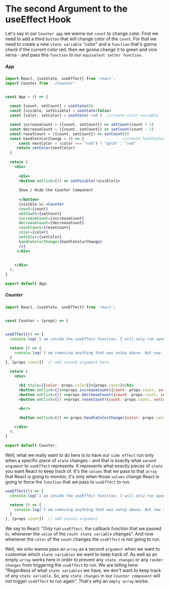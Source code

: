 # The second Argument to the useEffect Hook

Let's say in our `Counter app` we wanna our `count` to change color. First we need to add a third `button` that will change color of the `count`. 
For that we need to create a new `state variable` "color" and a `function` that's gonna check if the current color red, then we gonna change it to green and vice versa - and pass this `function` to our `equivalent setter function`. 

##### App
```jsx
import React, {useState, useEffect} from 'react';
import Counter from './Counter'


const App = () => {
  
  const [count, setCount] = useState(0)
  const [visible, setVisible] = useState(false)
  const [color, setColor] = useState('red')  //create color variable 

  const increaseCount = ({count, setCount}) => setCount(count + 1)
  const decreaseCount = ({count, setCount}) => setCount(count - 1)
  const resetCount = ({count, setCount}) => setCount(0)
  const handleColorChange = () => {                 //create handleChange function for the button
      const nextColor = (color === "red") ? "gold" : "red"
     return setColor(nextColor)
  }
  
  return (
    <div>
      
      <div>
      <button onClick={() => setVisible(!visible)}>
      
      Show / Hide the Counter Component
      
      </button>
      {visible && <Counter 
      count={count}
      setCount={setCount}
      increaseCount={increaseCount}
      decreaseCount={decreaseCount}
      resetCount={resetCount}
      color={color}
      setColor={setColor}
      handleColorChange={handleColorChange}
      />}
     </div>
     
      
    </div>
  );
}

export default App;
```

##### Counter
```jsx
import React, {useState, useEffect} from 'react';


const Counter = (props) => {
 

useEffect(() => {
  console.log(`I am inside the useEffect function. I will only run upon mounting. The current count is ${props.count}`)

  return () => {
    console.log('I am removing anything that was setup above. But now I will only run when component is being unmounted.')
  }
}, [props.count])  // add second argument here 

  return (
    <div>
     
      <h1 style={{color: props.color}}>{props.count}</h1>
      <button onClick={()=>props.increaseCount({count: props.count, setCount: props.setCount}) }>Increase</button>
      <button onClick={() =>props.decreaseCount({count: props.count, setCount: props.setCount})}>Decrease</button>
      <button onClick={() =>props.resetCount({count: props.count, setCount: props.setCount})}>Reset</button>

      <br/>

      <button onClick={() => props.handleColorChange({color: props.color, setColor: props.setColor})}>Change color</button>
      
    </div>
  );
}

export default Counter;
```


Well,  what we really want to do here is to have our `side effect` run only when a specific piece of `state` changes  - and that is exactly what `second argument` to `useEffect` represents. It represents what exactly pieces of `state` you want React to keep track of. It's the `values` that we pass to that `array` that React is going to monitor, it's only when those `values` change React is going to force the `function` that we pass to `useEffect` to run. 

```js
useEffect(() => {
  console.log(`I am inside the useEffect function. I will only run upon mounting. The current count is ${props.count}`)

  return () => {
    console.log('I am removing anything that was setup above. But now I will only run when component is being unmounted.')
  }
}, [props.count])  // add second argument
```
We say to React: "Only run `useEffect`, the callback function that we passed in, whenever the `value` of the `count state variable` changes".  And now whenever the `color` of the `count` changes the `useEffect` is not going to run. 

Well, we onlu wanna pass an `array` as a second `argument` when we want to customise which `state variables` we want to keep track of. As well as an empty `array` works here in order to prevent any `state changes` or any `render changes` from triggering the `useEffect` to run. We are telling here: "Regardless of what `state variables` we have, we don't want to keep track of any `state variable`. So, any `state changes` in our `Counter component` will not trigger `useEffect` to run again". That's why an `empty array` works. 
